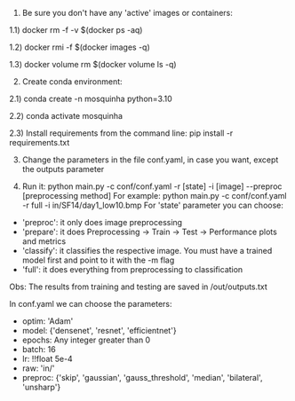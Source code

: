 1) Be sure you don't have any 'active' images or containers:

1.1) docker rm -f -v $(docker ps -aq)

1.2) docker rmi -f  $(docker images -q)

1.3) docker volume rm $(docker volume ls -q)

2) Create conda environment:

2.1) conda create -n mosquinha python=3.10

2.2) conda activate mosquinha

2.3) Install requirements from the command line: pip install -r requirements.txt


3) Change the parameters in the file conf.yaml, in case you want, except the outputs parameter

4) Run it: python main.py -c conf/conf.yaml -r [state] -i [image] --preproc [preprocessing method]
For example: python main.py -c conf/conf.yaml -r full -i in/SF14/day1_low10.bmp
For 'state' parameter you can choose:
- 'preproc': it only does image preprocessing
- 'prepare': it does Preprocessing -> Train -> Test -> Performance plots and metrics
- 'classify': it classifies the respective image. You must have a trained model first and point to it with the -m flag
- 'full': it does everything from preprocessing to classification

Obs: The results from training and testing are saved in /out/outputs.txt

In conf.yaml we can choose the parameters:
- optim: 'Adam'
- model: {'densenet', 'resnet', 'efficientnet'}
- epochs: Any integer greater than 0
- batch: 16
- lr: !!float 5e-4
- raw: 'in/'
- preproc: {'skip', 'gaussian', 'gauss_threshold', 'median', 'bilateral', 'unsharp'}

